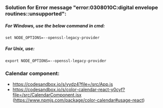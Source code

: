 ### Solution for Error message "error:0308010C:digital envelope routines::unsupported":

##### For Windows, use the below command in cmd:

`set NODE_OPTIONS=--openssl-legacy-provider`

##### For Unix, use:

`export NODE_OPTIONS=--openssl-legacy-provider`





### Calendar component: 
* https://codesandbox.io/s/vydz4?file=/src/App.js
* https://codesandbox.io/s/color-calendar-react-y0cyf?file=/src/CalendarComponent.jsx (https://www.npmjs.com/package/color-calendar#usage-react)